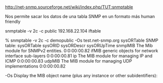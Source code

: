 http://net-snmp.sourceforge.net/wiki/index.php/TUT:snmptable

Nos permite sacar los datos de una tabla SNMP en un formato más human friendly

snmptable -v 2c -c public 192.168.22.104 iftable


% snmptable -v 2c -c demopublic -Os test.net-snmp.org sysORTable
SNMP table: sysORTable
  sysORID                                         sysORDescr   sysORUpTime
  snmpMIB                The Mib module for SNMPv2 entities.  0:0:00:00.82
    ifMIB   generic objects for network interface sub-layers  0:0:00:00.81
       ip            The MIB module for managing IP and ICMP  0:0:00:00.83
   udpMIB    The MIB module for managing UDP implementations  0:0:00:00.82

-Os    Display the MIB object name (plus any instance or other subidentifiers):
